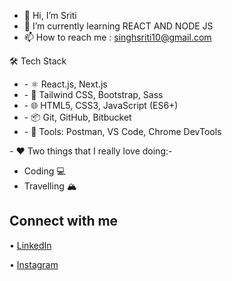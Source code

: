 
- 👋 Hi, I’m Sriti
- 🌱 I’m currently learning REACT AND NODE JS
- 📫 How to reach me : singhsriti10@gmail.com
<p> 🛠 Tech Stack</p>
<ul>
<li>- ⚛️ React.js, Next.js</li>
<li>- 🎨 Tailwind CSS, Bootstrap, Sass</li>
<li>- 🌐 HTML5, CSS3, JavaScript (ES6+)</li>
<li>- 📦 Git, GitHub, Bitbucket</li>
<li>- 🧰 Tools: Postman, VS Code, Chrome DevTools</li>
</ul>
<p>- ❤️ Two things that I really love doing:-</p>
<ul>
<li>Coding 💻</li>
<li>Travelling 🏔️</li>
</ul>

  <div class="markdown-heading" dir="auto">
<h2 class="heading-element" dir="auto">Connect with me</h2>
</div>
<p dir="auto">&bull;&nbsp;<a href="https://in.linkedin.com/in/sriti-singh-webd" rel="nofollow">LinkedIn</a></p>
<p dir="auto">&bull;&nbsp;<a href="https://www.instagram.com/miss.wandering.soul/" rel="nofollow">Instagram</a></p>

  

<!---
sritidev/sritidev is a ✨ special ✨ repository because its `README.md` (this file) appears on your GitHub profile.
You can click the Preview link to take a look at your changes.
--->
